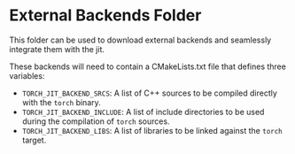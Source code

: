# External Backends Folder

This folder can be used to download external backends and seamlessly integrate them with the jit.

These backends will need to contain a CMakeLists.txt file that defines three variables:
- `TORCH_JIT_BACKEND_SRCS`: A list of C++ sources to be compiled directly with the `torch` binary.
- `TORCH_JIT_BACKEND_INCLUDE`: A list of include directories to be used during the compilation of `torch` sources.
- `TORCH_JIT_BACKEND_LIBS`: A list of libraries to be linked against the `torch` target.
